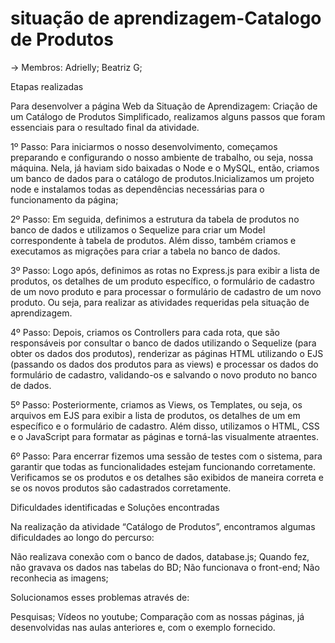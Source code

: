 # situação de aprendizagem-Catalogo de Produtos

-> Membros: Adrielly; Beatriz G; 

Etapas realizadas 

Para desenvolver a página Web da Situação de Aprendizagem: Criação de um Catálogo de Produtos Simplificado, realizamos alguns passos que foram essenciais para o resultado final da atividade.

1º Passo:
Para iniciarmos o nosso desenvolvimento, começamos preparando e configurando o nosso ambiente de trabalho, ou seja, nossa máquina. Nela, já haviam sido baixadas o Node e o MySQL, então, criamos um banco de dados para o catálogo de produtos.Inicializamos um projeto node e instalamos todas as dependências necessárias para o funcionamento da página;

2º Passo:
Em seguida, definimos a estrutura da tabela de produtos no banco de dados e utilizamos o Sequelize para criar um Model correspondente à tabela de
produtos. Além disso, também criamos e executamos as migrações para criar a tabela no banco de dados.

3º Passo:
Logo após, definimos as rotas no Express.js para exibir a lista de produtos, os detalhes de um produto específico, o formulário de cadastro de um novo produto e para processar o formulário de cadastro de um novo produto.
Ou seja, para realizar as atividades requeridas pela situação de aprendizagem.

4º Passo:
Depois, criamos os Controllers para cada rota, que são responsáveis por consultar o banco de dados utilizando o Sequelize (para obter
os dados dos produtos), renderizar as páginas HTML utilizando o EJS (passando os
dados dos produtos para as views) e processar os dados do formulário de cadastro, validando-os
e salvando o novo produto no banco de dados.

5º Passo:
Posteriormente, criamos as Views, os Templates, ou seja, os arquivos em EJS para exibir a lista de produtos, os detalhes de um em específico e o formulário de cadastro. Além disso, utilizamos o HTML, CSS e o JavaScript para formatar as páginas e torná-las visualmente atraentes.

6º Passo:
Para encerrar fizemos uma sessão de testes com o sistema, para garantir que todas as funcionalidades estejam funcionando corretamente. Verificamos se os produtos e os detalhes são exibidos de maneira correta e se os novos produtos são cadastrados corretamente.

Dificuldades identificadas e Soluções encontradas

Na realização da atividade “Catálogo de Produtos”, encontramos algumas dificuldades ao longo do percurso:

Não realizava conexão com o banco de dados, database.js;
Quando fez, não gravava os dados nas tabelas do BD;
Não funcionava o front-end;
Não reconhecia as imagens;

Solucionamos esses problemas através de:

Pesquisas;
Vídeos no youtube;
Comparação com as nossas páginas, já desenvolvidas nas aulas anteriores e, com o exemplo fornecido.
